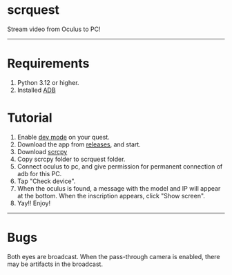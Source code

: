 # scrquest
Stream video from Oculus to PC!

-----

# Requirements
1. Python 3.12 or higher.
2. Installed [ADB](https://androidmtk.com/download-15-seconds-adb-installer)

# Tutorial
1. Enable [dev mode](https://www.youtube.com/watch?v=K3p3P3fCeHo) on your quest.
2. Download the app from [releases](https://github.com/zerox-dev/scrquest/releases/), and start.
3. Download [scrcpy](https://github.com/Genymobile/scrcpy)
4. Copy scrcpy folder to scrquest folder.
5. Connect oculus to pc, and give permission for permanent connection of adb for this PC.
6. Tap "Check device".
7. When the oculus is found, a message with the model and IP will appear at the bottom. When the inscription appears, click "Show screen".
8. Yay!! Enjoy!

-----

# Bugs

Both eyes are broadcast.
When the pass-through camera is enabled, there may be artifacts in the broadcast.
